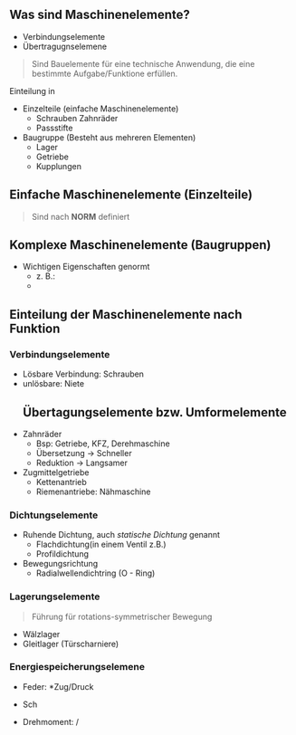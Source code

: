 ## Was sind Maschinenelemente?
- Verbindungselemente
- Übertragugnselemene
> Sind Bauelemente für eine technische Anwendung, die eine bestimmte Aufgabe/Funktione erfüllen.

Einteilung in
- Einzelteile (einfache Maschinenelemente)
	- Schrauben Zahnräder
	- Passstifte 
- Baugruppe (Besteht aus mehreren Elementen)
	- Lager
	- Getriebe 
	- Kupplungen

## Einfache Maschinenelemente (Einzelteile)
> Sind nach **NORM** definiert

## Komplexe Maschinenelemente (Baugruppen)
- Wichtigen Eigenschaften genormt
	- z. B.: 
	- 
## Einteilung der Maschinenelemente nach Funktion 
### Verbindungselemente
- Lösbare Verbindung: Schrauben
- unlösbare: Niete
	## Übertagungselemente bzw. Umformelemente 
- Zahnräder
	- Bsp: Getriebe, KFZ, Derehmaschine
	- Übersetzung -> Schneller
	- Reduktion -> Langsamer
- Zugmittelgetriebe
	- Kettenantrieb
	- Riemenantriebe: Nähmaschine

### Dichtungselemente
- Ruhende Dichtung, auch *statische Dichtung* genannt
	- Flachdichtung(in einem Ventil z.B.)
	- Profildichtung
- Bewegungsrichtung
	- Radialwellendichtring (O - Ring)
### Lagerungselemente
> Führung für rotations-symmetrischer Bewegung

- Wälzlager
- Gleitlager (Türscharniere)
### Energiespeicherungselemene
- Feder: *Zug/Druck
- Sch

- Drehmoment: /
